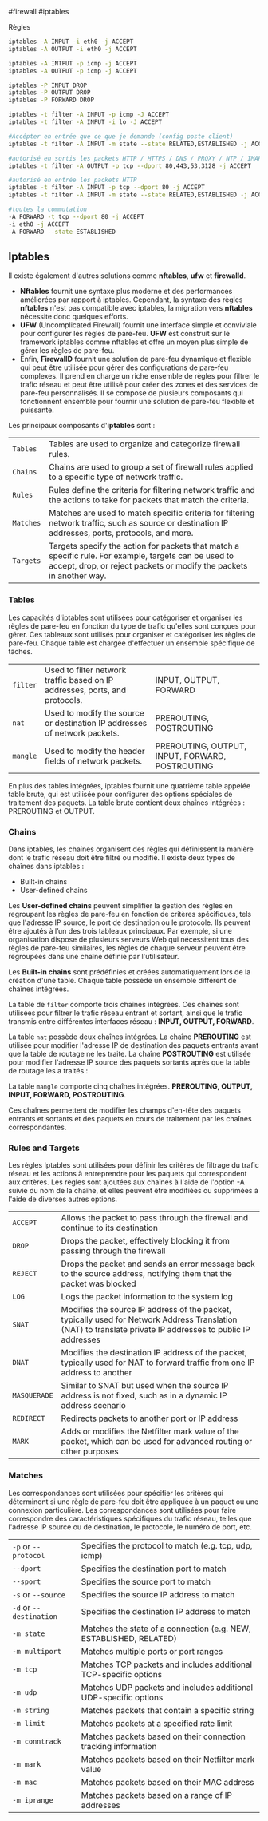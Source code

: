 #firewall #iptables 

Règles
```bash
iptables -A INPUT -i eth0 -j ACCEPT
iptables -A OUTPUT -i eth0 -j ACCEPT

iptables -A INTPUT -p icmp -j ACCEPT
iptables -A OUTPUT -p icmp -j ACCEPT

iptables -P INPUT DROP
iptables -P OUTPUT DROP
iptables -P FORWARD DROP

iptables -t filter -A INPUT -p icmp -J ACCEPT
iptables -t filter -A INPUT -i lo -J ACCEPT

#Accépter en entrée que ce que je demande (config poste client)
iptables -t filter -A INPUT -m state --state RELATED,ESTABLISHED -j ACCEPT

#autorisé en sortis les packets HTTP / HTTPS / DNS / PROXY / NTP / IMAP / SMTP ... à sortir su un port (config poste client)
iptables -t filter -A OUTPUT -p tcp --dport 80,443,53,3128 -j ACCEPT

#autorisé en entrée les packets HTTP
iptables -t filter -A INPUT -p tcp --dport 80 -j ACCEPT
iptables -t filter -A INPUT -m state --state RELATED,ESTABLISHED -j ACCEPT

#toutes la commutation
-A FORWARD -t tcp --dport 80 -j ACCEPT
-i eth0 -j ACCEPT
-A FORWARD --state ESTABLISHED
```

## Iptables 

Il existe également d'autres solutions comme **nftables**, **ufw** et **firewalld**. 

- **Nftables** fournit une syntaxe plus moderne et des performances améliorées par rapport à iptables. Cependant, la syntaxe des règles **nftables** n'est pas compatible avec iptables, la migration vers **nftables** nécessite donc quelques efforts. 
- **UFW** (Uncomplicated Firewall) fournit une interface simple et conviviale pour configurer les règles de pare-feu. **UFW** est construit sur le framework iptables comme nftables et offre un moyen plus simple de gérer les règles de pare-feu. 
- Enfin, **FirewallD** fournit une solution de pare-feu dynamique et flexible qui peut être utilisée pour gérer des configurations de pare-feu complexes. Il prend en charge un riche ensemble de règles pour filtrer le trafic réseau et peut être utilisé pour créer des zones et des services de pare-feu personnalisés. Il se compose de plusieurs composants qui fonctionnent ensemble pour fournir une solution de pare-feu flexible et puissante. 

Les principaux composants d'**iptables** sont :

|   |   |
|---|---|
|`Tables`|Tables are used to organize and categorize firewall rules.|
|`Chains`|Chains are used to group a set of firewall rules applied to a specific type of network traffic.|
|`Rules`|Rules define the criteria for filtering network traffic and the actions to take for packets that match the criteria.|
|`Matches`|Matches are used to match specific criteria for filtering network traffic, such as source or destination IP addresses, ports, protocols, and more.|
|`Targets`|Targets specify the action for packets that match a specific rule. For example, targets can be used to accept, drop, or reject packets or modify the packets in another way.|

### Tables

Les capacités d'iptables sont utilisées pour catégoriser et organiser les règles de pare-feu en fonction du type de trafic qu'elles sont conçues pour gérer. Ces tableaux sont utilisés pour organiser et catégoriser les règles de pare-feu. Chaque table est chargée d'effectuer un ensemble spécifique de tâches.

|   |   |   |
|---|---|---|
|`filter`|Used to filter network traffic based on IP addresses, ports, and protocols.|INPUT, OUTPUT, FORWARD|
|`nat`|Used to modify the source or destination IP addresses of network packets.|PREROUTING, POSTROUTING|
|`mangle`|Used to modify the header fields of network packets.|PREROUTING, OUTPUT, INPUT, FORWARD, POSTROUTING|

En plus des tables intégrées, iptables fournit une quatrième table appelée table brute, qui est utilisée pour configurer des options spéciales de traitement des paquets. La table brute contient deux chaînes intégrées : PREROUTING et OUTPUT.

### Chains

Dans iptables, les chaînes organisent des règles qui définissent la manière dont le trafic réseau doit être filtré ou modifié. Il existe deux types de chaînes dans iptables :
- Built-in chains
- User-defined chains

Les **User-defined chains** peuvent simplifier la gestion des règles en regroupant les règles de pare-feu en fonction de critères spécifiques, tels que l'adresse IP source, le port de destination ou le protocole. Ils peuvent être ajoutés à l’un des trois tableaux principaux. Par exemple, si une organisation dispose de plusieurs serveurs Web qui nécessitent tous des règles de pare-feu similaires, les règles de chaque serveur peuvent être regroupées dans une chaîne définie par l'utilisateur.

Les **Built-in chains** sont prédéfinies et créées automatiquement lors de la création d'une table. Chaque table possède un ensemble différent de chaînes intégrées. 

La table de `filter` comporte trois chaînes intégrées. Ces chaînes sont utilisées pour filtrer le trafic réseau entrant et sortant, ainsi que le trafic transmis entre différentes interfaces réseau : **INPUT, OUTPUT, FORWARD**.

La table `nat` possède deux chaînes intégrées. La chaîne **PREROUTING** est utilisée pour modifier l'adresse IP de destination des paquets entrants avant que la table de routage ne les traite. La chaîne **POSTROUTING** est utilisée pour modifier l'adresse IP source des paquets sortants après que la table de routage les a traités :

La table `mangle` comporte cinq chaînes intégrées. **PREROUTING, OUTPUT, INPUT, FORWARD, POSTROUTING**.

Ces chaînes permettent de modifier les champs d'en-tête des paquets entrants et sortants et des paquets en cours de traitement par les chaînes correspondantes.


### Rules and Targets

Les règles Iptables sont utilisées pour définir les critères de filtrage du trafic réseau et les actions à entreprendre pour les paquets qui correspondent aux critères. Les règles sont ajoutées aux chaînes à l'aide de l'option -A suivie du nom de la chaîne, et elles peuvent être modifiées ou supprimées à l'aide de diverses autres options.

|   |   |
|---|---|
|`ACCEPT`|Allows the packet to pass through the firewall and continue to its destination|
|`DROP`|Drops the packet, effectively blocking it from passing through the firewall|
|`REJECT`|Drops the packet and sends an error message back to the source address, notifying them that the packet was blocked|
|`LOG`|Logs the packet information to the system log|
|`SNAT`|Modifies the source IP address of the packet, typically used for Network Address Translation (NAT) to translate private IP addresses to public IP addresses|
|`DNAT`|Modifies the destination IP address of the packet, typically used for NAT to forward traffic from one IP address to another|
|`MASQUERADE`|Similar to SNAT but used when the source IP address is not fixed, such as in a dynamic IP address scenario|
|`REDIRECT`|Redirects packets to another port or IP address|
|`MARK`|Adds or modifies the Netfilter mark value of the packet, which can be used for advanced routing or other purposes|

### Matches

Les correspondances sont utilisées pour spécifier les critères qui déterminent si une règle de pare-feu doit être appliquée à un paquet ou une connexion particulière. Les correspondances sont utilisées pour faire correspondre des caractéristiques spécifiques du trafic réseau, telles que l'adresse IP source ou de destination, le protocole, le numéro de port, etc.

|   |   |
|---|---|
|`-p` or `--protocol`|Specifies the protocol to match (e.g. tcp, udp, icmp)|
|`--dport`|Specifies the destination port to match|
|`--sport`|Specifies the source port to match|
|`-s` or `--source`|Specifies the source IP address to match|
|`-d` or `--destination`|Specifies the destination IP address to match|
|`-m state`|Matches the state of a connection (e.g. NEW, ESTABLISHED, RELATED)|
|`-m multiport`|Matches multiple ports or port ranges|
|`-m tcp`|Matches TCP packets and includes additional TCP-specific options|
|`-m udp`|Matches UDP packets and includes additional UDP-specific options|
|`-m string`|Matches packets that contain a specific string|
|`-m limit`|Matches packets at a specified rate limit|
|`-m conntrack`|Matches packets based on their connection tracking information|
|`-m mark`|Matches packets based on their Netfilter mark value|
|`-m mac`|Matches packets based on their MAC address|
|`-m iprange`|Matches packets based on a range of IP addresses|










































